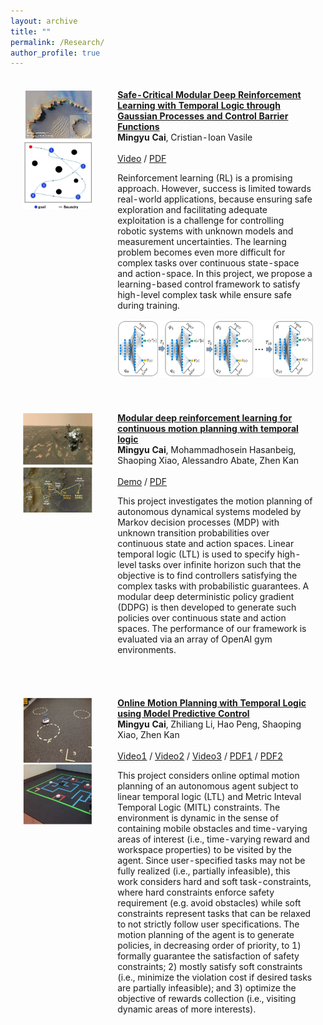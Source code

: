 ```yaml
---
layout: archive
title: ""
permalink: /Research/
author_profile: true
---
```


<table style="width:100%;border:0px;border-spacing:0px;border-collapse:separate;margin-right:auto;margin-left:auto;"><tbody>
             <td style="padding:20px;width:30%;vertical-align:top">
              <img src='/files/Safe_modular/Mars_exploration.jpg' width="220">
               <br>
                 <img src='/files/Safe_modular/particale.jpg' width="220">
            </td>
            <td style="padding:20px;width:80%;vertical-align:middle">
              <a href="https://arxiv.org/abs/2109.02791">
                  <papertitle><strong>Safe-Critical Modular Deep Reinforcement Learning with Temporal Logic through Gaussian Processes and Control Barrier Functions</strong></papertitle>
              </a>
              <br>
              <strong>Mingyu Cai</strong>, Cristian-Ioan Vasile
              <br>
              <br>
              <a href="https://www.youtube.com/watch?v=fkCyAgx_FWM/">Video</a> /
              <a href="https://arxiv.org/abs/2109.02791">PDF</a>
              <p></p>
              <p>Reinforcement learning (RL) is a promising approach. However, success is limited towards real-world applications, because ensuring safe exploration and facilitating adequate exploitation is a challenge for controlling robotic systems with unknown models and measurement uncertainties. The learning problem becomes even more difficult for complex tasks over continuous state-space and action-space. In this project, we propose a learning-based control framework to satisfy high-level complex task while ensure safe during training. </p>
              <center> <img src='/files/Safe_modular/Modular_architecture.jpg' width="420"> </center>
  </td>
</tbody></table>



<table style="width:100%;border:0px;border-spacing:0px;border-collapse:separate;margin-right:auto;margin-left:auto;"><tbody>
             <td style="padding:20px;width:30%;vertical-align:top">
              <img src='/files/Safe_modular/demo1.jpg' width="220">
               <br>
                 <img src='/files/Safe_modular/demo2.jpg' width="220">
            </td>
            <td style="padding:20px;width:80%;vertical-align:middle">
              <a href="https://arxiv.org/pdf/2102.12855.pdf">
                  <papertitle><strong>Modular deep reinforcement learning for continuous motion planning with temporal logic</strong></papertitle>
              </a>
              <br>
              <strong>Mingyu Cai</strong>, Mohammadhosein Hasanbeig, Shaoping Xiao, Alessandro Abate, Zhen Kan
              <br>
              <br>
              <a href="https://github.com/mingyucai/Modular_Deep_RL_E-LDGBA">Demo</a> /
              <a href="https://arxiv.org/pdf/2102.12855.pdf">PDF</a>
              <p></p>
              <p>This project investigates the motion planning of autonomous dynamical systems modeled by Markov decision processes (MDP) with unknown transition probabilities over continuous state and action spaces. Linear temporal logic (LTL) is used to specify high-level tasks over infinite horizon such that the objective is to find controllers satisfying the complex tasks with probabilistic guarantees. A modular deep deterministic policy gradient (DDPG) is then developed to generate such policies over continuous state and action spaces. The performance of our framework is evaluated via an array of OpenAI gym environments. </p>
  </td>
</tbody></table>


<table style="width:100%;border:0px;border-spacing:0px;border-collapse:separate;margin-right:auto;margin-left:auto;"><tbody>
             <td style="padding:20px;width:30%;vertical-align:top">
              <img src='/files/Safe_modular/MPC.JPG' width="220">
            </td>
            <td style="padding:20px;width:80%;vertical-align:middle">
              <a href="https://arxiv.org/pdf/2007.12123.pdf">
                  <papertitle><strong> Online Motion Planning with Temporal Logic using Model Predictive Control</strong></papertitle>
              </a>
              <br>
              <strong>Mingyu Cai</strong>, Zhiliang Li, Hao Peng, Shaoping Xiao, Zhen Kan
              <br>
              <br>
              <a href="https://www.youtube.com/watch?v=16j6TmVUrTk&t=2s">Video1</a> /
              <a href="https://www.youtube.com/watch?v=RyRnKXDDH5U&t=4s">Video2</a> /
              <a href="https://www.youtube.com/watch?v=S_jfavmFIMo&t=4s">Video3</a> /
              <a href="https://arxiv.org/pdf/2102.12855.pdf">PDF1</a> /
              <a href="https://arxiv.org/pdf/2102.12855.pdf">PDF2</a>
              <p></p>
              <p>This project considers online optimal motion planning of an autonomous agent subject to linear temporal logic (LTL) and Metric Inteval Temporal Logic (MITL) constraints. 
              The environment is dynamic in the sense of containing mobile obstacles and time-varying areas of interest (i.e., time-varying reward and workspace properties) to be visited by the agent. Since user-specified tasks may not be fully realized (i.e., partially infeasible), this work considers hard and soft task-constraints, where hard constraints enforce safety requirement (e.g. avoid obstacles) while soft constraints represent tasks that can be relaxed to not strictly follow user specifications. The motion planning of the agent is to generate policies, in decreasing order of priority, to 1) formally guarantee the satisfaction of safety constraints; 2) mostly satisfy soft constraints (i.e., minimize the violation cost if desired tasks are partially infeasible); and 3) optimize the objective of rewards collection (i.e., visiting dynamic areas of more interests). </p>
  </td>
</tbody></table>
      

              
              


     

